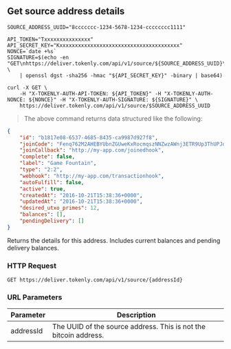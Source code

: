 ## Get source address details

```shell
SOURCE_ADDRESS_UUID="8ccccccc-1234-5678-1234-cccccccc1111"

API_TOKEN="Txxxxxxxxxxxxxxx"
API_SECRET_KEY="Kxxxxxxxxxxxxxxxxxxxxxxxxxxxxxxxxxxxxxxx"
NONCE=`date +%s`
SIGNATURE=$(echo -en "GET\nhttps://deliver.tokenly.com/api/v1/source/${SOURCE_ADDRESS_UUID}\n{}\n${API_TOKEN}\n${NONCE}" \
    | openssl dgst -sha256 -hmac "${API_SECRET_KEY}" -binary | base64)

curl -X GET \
    -H "X-TOKENLY-AUTH-API-TOKEN: ${API_TOKEN}" -H "X-TOKENLY-AUTH-NONCE: ${NONCE}" -H "X-TOKENLY-AUTH-SIGNATURE: ${SIGNATURE}" \
    https://deliver.tokenly.com/api/v1/source/$SOURCE_ADDRESS_UUID
```

> The above command returns data structured like the following:

```json
{
    "id": "b1817e08-6537-4685-8435-ca9987d927f8",
    "joinCode": "Fenq762M2AHEBYUbnZGUweKxRocmqszNNZwzAWnj3ETR9Up3ThUPJqQ5vBq3f7eA2RL7obxoC6L",
    "joinCallback": "http://my-app.com/joinedhook",
    "complete": false,
    "label": "Game Fountain",
    "type": "2:2",
    "webhook": "http://my-app.com/transactionhook",
    "autoFulfill": false,
    "active": true,
    "createdAt": "2016-10-21T15:38:36+0000",
    "updatedAt": "2016-10-21T15:38:36+0000",
    "desired_utxo_primes": 12,
    "balances": [],
    "pendingDelivery": []
}
```




Returns the details for this address.  Includes current balances and pending delivery balances.

### HTTP Request

`GET https://deliver.tokenly.com/api/v1/source/{addressId}`


### URL Parameters

Parameter       | Description
---------       | -----------
addressId       | The UUID of the source address.  This is not the bitcoin address.


